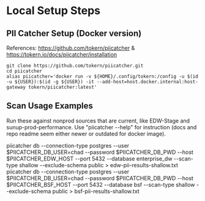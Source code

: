 # Local Setup Steps

## PII Catcher Setup (Docker version)

References: <https://github.com/tokern/piicatcher> & <https://tokern.io/docs/piicatcher/installation>

    git clone https://github.com/tokern/piicatcher.git
    cd piicatcher
    alias piicatcher='docker run -v ${HOME}/.config/tokern:/config -u $(id -u ${USER}):$(id -g ${USER}) -it --add-host=host.docker.internal:host-gateway tokern/piicatcher:latest'

## Scan Usage Examples

Run these against nonprod sources that are current, like EDW-Stage and sunup-prod-performance.  Use "piicatcher --help" for instruction (docs and repo readme seem either newer or outdated for docker image).

piicatcher db --connection-type postgres --user $PIICATCHER_DB_USER=chad --password $PIICATCHER_DB_PWD --host $PIICATCHER_EDW_HOST --port 5432 --database enterprise_dw --scan-type shallow --exclude-schema public > edw-pii-results-shallow.txt
piicatcher db --connection-type postgres --user $PIICATCHER_DB_USER=chad --password $PIICATCHER_DB_PWD --host $PIICATCHER_BSF_HOST --port 5432 --database bsf --scan-type shallow --exclude-schema public > bsf-pii-results-shallow.txt
